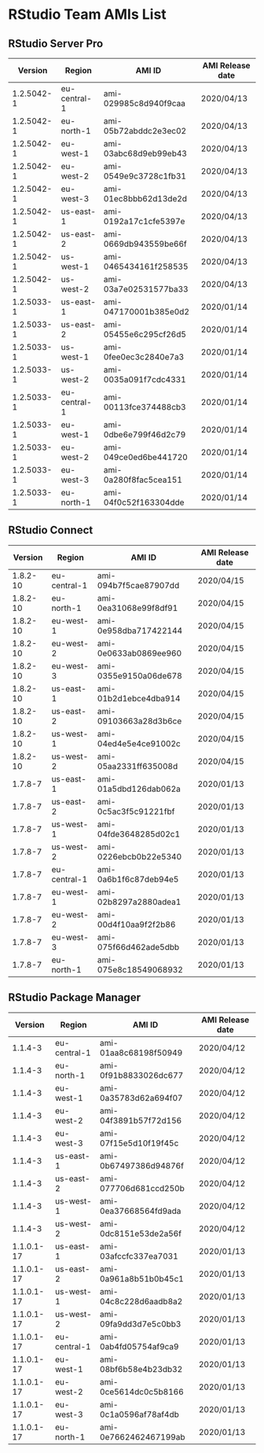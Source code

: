 # RStudio Team AMIs List

## RStudio Server Pro

| Version | Region | AMI ID  | AMI Release date |
| --- | --- | --- | --- |
| 1.2.5042-1 | eu-central-1 | ami-029985c8d940f9caa | 2020/04/13 |
| 1.2.5042-1 | eu-north-1 | ami-05b72abddc2e3ec02 | 2020/04/13 |
| 1.2.5042-1 | eu-west-1 | ami-03abc68d9eb99eb43 | 2020/04/13 |
| 1.2.5042-1 | eu-west-2 | ami-0549e9c3728c1fb31 | 2020/04/13 |
| 1.2.5042-1 | eu-west-3 | ami-01ec8bbb62d13de2d | 2020/04/13 |
| 1.2.5042-1 | us-east-1 | ami-0192a17c1cfe5397e | 2020/04/13 |
| 1.2.5042-1 | us-east-2 | ami-0669db943559be66f | 2020/04/13 |
| 1.2.5042-1 | us-west-1 | ami-0465434161f258535 | 2020/04/13 |
| 1.2.5042-1 | us-west-2 | ami-03a7e02531577ba33 | 2020/04/13 |
| 1.2.5033-1 | us-east-1 | ami-047170001b385e0d2 | 2020/01/14 |
| 1.2.5033-1 | us-east-2 | ami-05455e6c295cf26d5 | 2020/01/14 |
| 1.2.5033-1 | us-west-1 | ami-0fee0ec3c2840e7a3 | 2020/01/14 |
| 1.2.5033-1 | us-west-2 | ami-0035a091f7cdc4331 | 2020/01/14 |
| 1.2.5033-1 | eu-central-1 | ami-00113fce374488cb3 | 2020/01/14 |
| 1.2.5033-1 | eu-west-1 | ami-0dbe6e799f46d2c79 | 2020/01/14 |
| 1.2.5033-1 | eu-west-2 | ami-049ce0ed6be441720 | 2020/01/14 |
| 1.2.5033-1 | eu-west-3 | ami-0a280f8fac5cea151 | 2020/01/14 |
| 1.2.5033-1 | eu-north-1 | ami-04f0c52f163304dde | 2020/01/14 |

## RStudio Connect

| Version | Region | AMI ID  | AMI Release date |
| --- | --- | --- | --- |
| 1.8.2-10 | eu-central-1 | ami-094b7f5cae87907dd | 2020/04/15 |
| 1.8.2-10 | eu-north-1 | ami-0ea31068e99f8df91 | 2020/04/15 |
| 1.8.2-10 | eu-west-1 | ami-0e958dba717422144 | 2020/04/15 |
| 1.8.2-10 | eu-west-2 | ami-0e0633ab0869ee960 | 2020/04/15 |
| 1.8.2-10 | eu-west-3 | ami-0355e9150a06de678 | 2020/04/15 |
| 1.8.2-10 | us-east-1 | ami-01b2d1ebce4dba914 | 2020/04/15 |
| 1.8.2-10 | us-east-2 | ami-09103663a28d3b6ce | 2020/04/15 |
| 1.8.2-10 | us-west-1 | ami-04ed4e5e4ce91002c | 2020/04/15 |
| 1.8.2-10 | us-west-2 | ami-05aa2331ff635008d | 2020/04/15 |
| 1.7.8-7 | us-east-1 | ami-01a5dbd126dab062a | 2020/01/13 |
| 1.7.8-7 | us-east-2 | ami-0c5ac3f5c91221fbf | 2020/01/13 |
| 1.7.8-7 | us-west-1 | ami-04fde3648285d02c1 | 2020/01/13 |
| 1.7.8-7 | us-west-2 | ami-0226ebcb0b22e5340 | 2020/01/13 |
| 1.7.8-7 | eu-central-1 | ami-0a6b1f6c87deb94e5 | 2020/01/13 |
| 1.7.8-7 | eu-west-1 | ami-02b8297a2880adea1 | 2020/01/13 |
| 1.7.8-7 | eu-west-2 | ami-00d4f10aa9f2f2b86 | 2020/01/13 |
| 1.7.8-7 | eu-west-3 | ami-075f66d462ade5dbb | 2020/01/13 |
| 1.7.8-7 | eu-north-1 | ami-075e8c18549068932 | 2020/01/13 |

## RStudio Package Manager

| Version | Region | AMI ID  | AMI Release date |
| --- | --- | --- | --- |
| 1.1.4-3 | eu-central-1 | ami-01aa8c68198f50949 | 2020/04/12 |
| 1.1.4-3 | eu-north-1 | ami-0f91b8833026dc677 | 2020/04/12 |
| 1.1.4-3 | eu-west-1 | ami-0a35783d62a694f07 | 2020/04/12 |
| 1.1.4-3 | eu-west-2 | ami-04f3891b57f72d156 | 2020/04/12 |
| 1.1.4-3 | eu-west-3 | ami-07f15e5d10f19f45c | 2020/04/12 |
| 1.1.4-3 | us-east-1 | ami-0b67497386d94876f | 2020/04/12 |
| 1.1.4-3 | us-east-2 | ami-077706d681ccd250b | 2020/04/12 |
| 1.1.4-3 | us-west-1 | ami-0ea37668564fd9ada | 2020/04/12 |
| 1.1.4-3 | us-west-2 | ami-0dc8151e53de2a56f | 2020/04/12 |
| 1.1.0.1-17 | us-east-1 | ami-03afccfc337ea7031 | 2020/01/13 |
| 1.1.0.1-17 | us-east-2 | ami-0a961a8b51b0b45c1 | 2020/01/13 |
| 1.1.0.1-17 | us-west-1 | ami-04c8c228d6aadb8a2 | 2020/01/13 |
| 1.1.0.1-17 | us-west-2 | ami-09fa9dd3d7e5c0bb3 | 2020/01/13 |
| 1.1.0.1-17 | eu-central-1 | ami-0ab4fd05754af9ca9 | 2020/01/13 |
| 1.1.0.1-17 | eu-west-1 | ami-08bf6b58e4b23db32 | 2020/01/13 |
| 1.1.0.1-17 | eu-west-2 | ami-0ce5614dc0c5b8166 | 2020/01/13 |
| 1.1.0.1-17 | eu-west-3 | ami-0c1a0596af78af4db | 2020/01/13 |
| 1.1.0.1-17 | eu-north-1 | ami-0e7662462467199ab | 2020/01/13 |